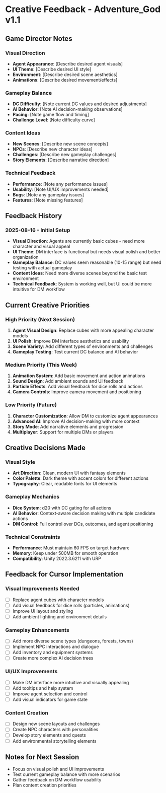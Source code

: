 # Creative Feedback - Adventure_God v1.1

## Game Director Notes

### Visual Direction
- **Agent Appearance**: [Describe desired agent visuals]
- **UI Theme**: [Describe desired UI style]
- **Environment**: [Describe desired scene aesthetics]
- **Animations**: [Describe desired movement/effects]

### Gameplay Balance
- **DC Difficulty**: [Note current DC values and desired adjustments]
- **AI Behavior**: [Note AI decision-making observations]
- **Pacing**: [Note game flow and timing]
- **Challenge Level**: [Note difficulty curve]

### Content Ideas
- **New Scenes**: [Describe new scene concepts]
- **NPCs**: [Describe new character ideas]
- **Challenges**: [Describe new gameplay challenges]
- **Story Elements**: [Describe narrative direction]

### Technical Feedback
- **Performance**: [Note any performance issues]
- **Usability**: [Note UI/UX improvements needed]
- **Bugs**: [Note any gameplay issues]
- **Features**: [Note missing features]

## Feedback History

### 2025-08-16 - Initial Setup
- **Visual Direction**: Agents are currently basic cubes - need more character and visual appeal
- **UI Theme**: DM interface is functional but needs visual polish and better organization
- **Gameplay Balance**: DC values seem reasonable (10-15 range) but need testing with actual gameplay
- **Content Ideas**: Need more diverse scenes beyond the basic test environment
- **Technical Feedback**: System is working well, but UI could be more intuitive for DM workflow

## Current Creative Priorities

### High Priority (Next Session)
1. **Agent Visual Design**: Replace cubes with more appealing character models
2. **UI Polish**: Improve DM interface aesthetics and usability
3. **Scene Variety**: Add different types of environments and challenges
4. **Gameplay Testing**: Test current DC balance and AI behavior

### Medium Priority (This Week)
1. **Animation System**: Add basic movement and action animations
2. **Sound Design**: Add ambient sounds and UI feedback
3. **Particle Effects**: Add visual feedback for dice rolls and actions
4. **Camera Controls**: Improve camera movement and positioning

### Low Priority (Future)
1. **Character Customization**: Allow DM to customize agent appearances
2. **Advanced AI**: Improve AI decision-making with more context
3. **Story Mode**: Add narrative elements and progression
4. **Multiplayer**: Support for multiple DMs or players

## Creative Decisions Made

### Visual Style
- **Art Direction**: Clean, modern UI with fantasy elements
- **Color Palette**: Dark theme with accent colors for different actions
- **Typography**: Clear, readable fonts for UI elements

### Gameplay Mechanics
- **Dice System**: d20 with DC gating for all actions
- **AI Behavior**: Context-aware decision making with multiple candidate actions
- **DM Control**: Full control over DCs, outcomes, and agent positioning

### Technical Constraints
- **Performance**: Must maintain 60 FPS on target hardware
- **Memory**: Keep under 500MB for smooth operation
- **Compatibility**: Unity 2022.3.62f1 with URP

## Feedback for Cursor Implementation

### Visual Improvements Needed
- [ ] Replace agent cubes with character models
- [ ] Add visual feedback for dice rolls (particles, animations)
- [ ] Improve UI layout and styling
- [ ] Add ambient lighting and environment details

### Gameplay Enhancements
- [ ] Add more diverse scene types (dungeons, forests, towns)
- [ ] Implement NPC interactions and dialogue
- [ ] Add inventory and equipment systems
- [ ] Create more complex AI decision trees

### UI/UX Improvements
- [ ] Make DM interface more intuitive and visually appealing
- [ ] Add tooltips and help system
- [ ] Improve agent selection and control
- [ ] Add visual indicators for game state

### Content Creation
- [ ] Design new scene layouts and challenges
- [ ] Create NPC characters with personalities
- [ ] Develop story elements and quests
- [ ] Add environmental storytelling elements

## Notes for Next Session
- Focus on visual polish and UI improvements
- Test current gameplay balance with more scenarios
- Gather feedback on DM workflow usability
- Plan content creation priorities
